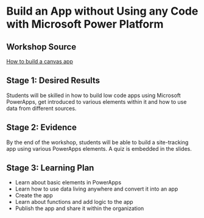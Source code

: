 # Build an App without Using any Code with Microsoft Power Platform

## Workshop Source

[How to build a canvas app](https://docs.microsoft.com/learn/modules/build-app-solution/)

## Stage 1: Desired Results

Students will be skilled in how to build low code apps using Microsoft PowerApps, get introduced to various elements within it and how to use data from different sources.

## Stage 2: Evidence

By the end of the workshop, students will be able to build a site-tracking app using various PowerApps elements. A quiz is embedded in the slides.

## Stage 3: Learning Plan

- Learn about basic elements in PowerApps
- Learn how to use data living anywhere and convert it into an app
- Create the app
- Learn about functions and add logic to the app
- Publish the app and share it within the organization

